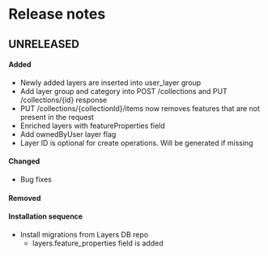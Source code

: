 # Release notes

## UNRELEASED

#### Added
- Newly added layers are inserted into user_layer group 
- Add layer group and category into POST /collections and PUT /collections/{id} response 
- PUT /collections/{collectionId}/items now removes features that are not present in the request
- Enriched layers with featureProperties field
- Add ownedByUser layer flag
- Layer ID is optional for create operations. Will be generated if missing

#### Changed
- Bug fixes

#### Removed

#### Installation sequence
- Install migrations from Layers DB repo
  - layers.feature_properties field is added 